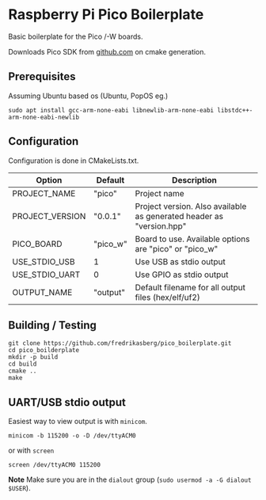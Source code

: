 # Raspberry Pi Pico Boilerplate

Basic boilerplate for the Pico /-W boards.

Downloads Pico SDK from [github.com](https://github.com/raspberrypi/pico-sdk) on cmake generation.

## Prerequisites

Assuming Ubuntu based os (Ubuntu, PopOS eg.)

```
sudo apt install gcc-arm-none-eabi libnewlib-arm-none-eabi libstdc++-arm-none-eabi-newlib
```

## Configuration

Configuration is done in CMakeLists.txt.

| Option          | Default  | Description                                                          |
|-----------------|----------|----------------------------------------------------------------------|
| PROJECT_NAME    | "pico"   | Project name                                                         |
| PROJECT_VERSION | "0.0.1"  | Project version. Also available as generated header as "version.hpp" |
| PICO_BOARD      | "pico_w" | Board to use. Available options are "pico" or "pico_w"               |
| USE_STDIO_USB   | 1        | Use USB as stdio output                                              |
| USE_STDIO_UART  | 0        | Use GPIO as stdio output                                             |
| OUTPUT_NAME     | "output" | Default filename for all output files (hex/elf/uf2)                  |

## Building / Testing

```
git clone https://github.com/fredrikasberg/pico_boilerplate.git
cd pico_boilderplate
mkdir -p build
cd build
cmake ..
make
```

## UART/USB stdio output

Easiest way to view output is with `minicom`.

```
minicom -b 115200 -o -D /dev/ttyACM0
```

or with `screen`

```
screen /dev/ttyACM0 115200
```

**Note** Make sure you are in the `dialout` group (`sudo usermod -a -G dialout $USER`).